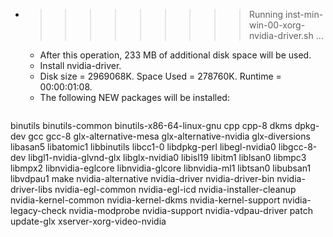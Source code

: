 * >>>>>>>>> Running inst-min-win-00-xorg-nvidia-driver.sh ...
  * After this operation, 233 MB of additional disk space will be used.
  * Install nvidia-driver.
  * Disk size = 2969068K. Space Used = 278760K. Runtime = 00:00:01:08.
  * The following NEW packages will be installed:
  ```bash
binutils binutils-common binutils-x86-64-linux-gnu cpp cpp-8
dkms dpkg-dev gcc gcc-8 glx-alternative-mesa
glx-alternative-nvidia glx-diversions libasan5 libatomic1 libbinutils
libcc1-0 libdpkg-perl libegl-nvidia0 libgcc-8-dev libgl1-nvidia-glvnd-glx
libglx-nvidia0 libisl19 libitm1 liblsan0 libmpc3
libmpx2 libnvidia-eglcore libnvidia-glcore libnvidia-ml1 libtsan0
libubsan1 libvdpau1 make nvidia-alternative nvidia-driver
nvidia-driver-bin nvidia-driver-libs nvidia-egl-common nvidia-egl-icd nvidia-installer-cleanup
nvidia-kernel-common nvidia-kernel-dkms nvidia-kernel-support nvidia-legacy-check nvidia-modprobe
nvidia-support nvidia-vdpau-driver patch update-glx xserver-xorg-video-nvidia
  ```
